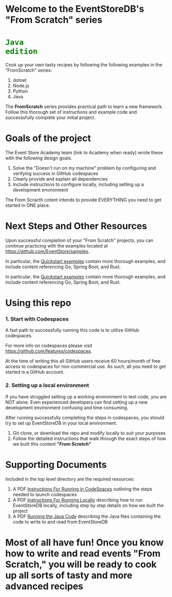 # Welcome to the EventStoreDB's "From Scratch" series   
# <code style="color : green">Java edition</code>

Cook up your own tasty recipes by following the following examples in the "FromScratch" series:
1. dotnet
2. Node.js
3. Python
4. Java

The **FromScratch** series provides practical path to learn a new framework.  Follow this thorough set of instructions and example code and successsfully complete your initial project. 

# Goals of the project 

The Event Store Academy team (link to Academy when ready) wrote these with the following design goals.

1. Solve the "Doesn't run on my machine" problem by configuring and verifying success in GitHub codespaces
2. Clearly provide and explain all dependencies
3. Include instructions to configure locally, including setting up a development environment

The From Scracth cotent intends to provide EVERYTHING you need to get started in ONE place. 

# Next Steps and Other Resources

Upon successful completion of your "From Scratch" projects, you can continue practicing with the examples located at https://github.com/EventStore/samples.

In particular, the [Quickstart examples](https://GitHub.com/EventStore/samples/tree/main/Quickstart) contain more thorough examples, and include content referencing Go, Spring Boot, and Rust.

In particular, the <a href="https://GitHub.com/EventStore/samples/tree/main/Quickstart" target="_blank">Quickstart examples</a> contain more thorough examples, and include content referencing Go, Spring Boot, and Rust.

# Using this repo

### 1. Start with Codespaces

A fast path to successfully running this code is to utilize GitHub codespaces.
 
For more info on codespaces please visit https://github.com/features/codespaces.

At the time of writing this all GitHub users receive 60 hours/month of free access to codespaces for non-commercial use.  As such, all you need to get started is a GitHub account.

### 2. Setting up a local environment

If you have struggled setting up a working environment to test code, you are NOT alone. Even experienced developers can find setting up a new development environment confusing and time consuming. 

After running successfully completing the steps in codespaces, you should try to set up EventStoreDB in your local environment.
1. Git clone, or download the repo and modify locally to suit your purposes
2. Follow the detailed instructions that walk through the exact steps of how we built this content **"_From Scratch_"**

# Supporting Documents
 Included in the top level directory are the required resources:
 1. A PDF [Instructions For Running in CodeSpaces](CodeSpacesInstructions.pdf) outlining the steps needed to launch codespaces
 2. A PDF [Instructions For Running Locally](InstructionsForRunningLocally.pdf) describing how to run EventStoreDB locally, including step by step details on how we built the project
 3. A PDF [Running the Java Code](RunningTheJavaCode.pdf) describing the Java files containing the code to write to and read from EventStoreDB


# Most of all have fun!  Once you know how to write and read events "From Scratch," you will be ready to cook up all sorts of tasty and more advanced recipes 


